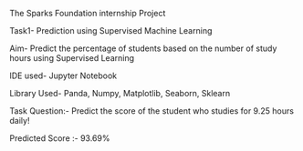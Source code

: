 The Sparks Foundation internship Project 

Task1- Prediction using Supervised Machine Learning

Aim- Predict the percentage of students based on the number of study hours using Supervised Learning

IDE used- Jupyter Notebook

Library Used- Panda, Numpy, Matplotlib, Seaborn, Sklearn

Task Question:- Predict the score of the student who studies for 9.25 hours daily!

Predicted Score :- 93.69%

